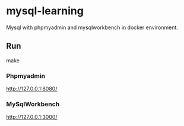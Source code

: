 # mysql-learning
Mysql with phpmyadmin and mysqlworkbench in docker environment.

## Run
make

### Phpmyadmin
http://127.0.0.1:8080/

### MySqlWorkbench
http://127.0.0.1:3000/
